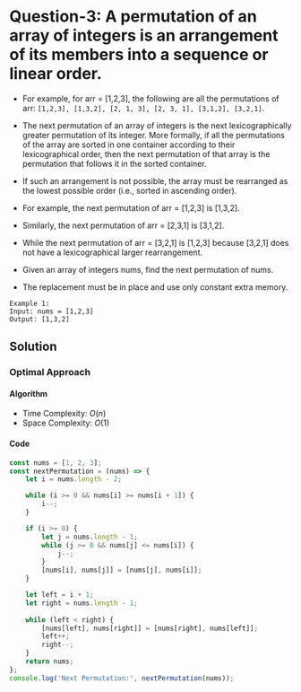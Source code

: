 # Question-3: A permutation of an array of integers is an arrangement of its members into a sequence or linear order.

- For example, for arr = [1,2,3], the following are all the permutations of arr: `[1,2,3], [1,3,2], [2, 1, 3], [2, 3, 1], [3,1,2], [3,2,1]`.

- The next permutation of an array of integers is the next lexicographically greater permutation of its integer. More formally, if all the permutations of the array are sorted in one container according to their lexicographical order, then the next permutation of that array is the permutation that follows it in the sorted container.

- If such an arrangement is not possible, the array must be rearranged as the lowest possible order (i.e., sorted in ascending order).


- For example, the next permutation of arr = [1,2,3] is [1,3,2].
- Similarly, the next permutation of arr = [2,3,1] is [3,1,2].
- While the next permutation of arr = [3,2,1] is [1,2,3] because [3,2,1] does not have a lexicographical larger rearrangement.


- Given an array of integers nums, find the next permutation of nums.
- The replacement must be in place and use only constant extra memory.


```
Example 1:
Input: nums = [1,2,3]
Output: [1,3,2]
```


## Solution


### Optimal Approach


#### Algorithm


- Time Complexity: $O(n)$
- Space Complexity: $O(1)$


#### Code


```javascript
const nums = [1, 2, 3];
const nextPermutation = (nums) => {
    let i = nums.length - 2;

    while (i >= 0 && nums[i] >= nums[i + 1]) {
        i--;
    }

    if (i >= 0) {
        let j = nums.length - 1;
        while (j >= 0 && nums[j] <= nums[i]) {
            j--;
        }
        [nums[i], nums[j]] = [nums[j], nums[i]];
    }

    let left = i + 1;
    let right = nums.length - 1;
    
    while (left < right) {
        [nums[left], nums[right]] = [nums[right], nums[left]];
        left++;
        right--;
    }
    return nums;
};
console.log('Next Permutation:', nextPermutation(nums));
```